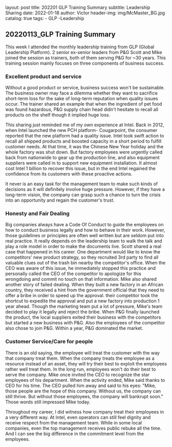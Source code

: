layout:     post
title:      202201 GLP Training Summary
subtitle:   Leadership Sharing
date:       2022-01-18
author:     Victor
header-img: img/McMaster_BG.jpg
catalog: true
tags:
    - GLP -Leadership

## 20220113_GLP Training Summary

This week I attended the monthly leadership training from GLP (Global Leadership Platform). 2 senior ex-senior leaders from P&G Scott and Mike joined the session as trainers, both of them serving P&G for ~30 years. This training session mainly focuses on three components of business success.

### Excellent product and service

Without a good product or service, business success won't be sustainable. The business owner may face a dilemma whether they want to sacrifice short-term loss for the sake of long-term reputation when quality issues occur. The trainer shared an example that when the ingredient of pet food was found hazardous, P&G supply chain head didn't hesitate to recall all products on the shelf though it implied huge loss. 

This sharing just reminded me of my own experience at Intel. Back in 2012, when Intel launched the new PCH platform- Cougarpoint, the consumer reported that the new platform had a quality issue. Intel took swift action to recall all shipped products and boosted capacity in a short period to fulfill customer needs. At that time, it was the Chinese New Year holiday and the whole factory was shut down. But factory employees were urgently called back from nationwide to gear up the production line, and also equipment suppliers were called in to support new equipment installation. It almost cost Intel 1 billion to recover this issue, but in the end Intel regained the confidence from its customers with these proactive actions.

It never is an easy task for the management team to make such kinds of decisions as it will definitely involve huge pressure. However, if they have a long-term vision, the company can grasp such a chance to turn the crisis into an opportunity and regain the customer's trust.

### Honesty and Fair Dealing

Big companies always have a Code Of Conduct to guide the employees on how to conduct business legally and how to behave in their work. However, those guidelines or principles are often well written but are seldom put into real practice. It really depends on the leadership team to walk the talk and play a role model in order to make the documents live. Scott shared a real case that happened in his career. One department would like to know the competitors' new product strategy, so they recruited 3rd party to find all valuable clues out of the trash bin nearby the competitor's office. When the CEO was aware of this issue, he immediately stopped this practice and personally called the CEO of the competitor to apologize for this wrongdoing and commit no touch on that information. Mike also shared another story of failed dealing. When they built a new factory in an African country, they received a hint from the government official that they need to offer a bribe in order to speed up the approval. their competitor took the shortcut to expedite the approval and put a new factory into production 1 year ahead. Though the marketing team put a lot of pressure, Mike's team decided to play it legally and reject the bribe.  When P&G finally launched the product, the local suppliers exited their business with the competitors but started a new business with P&G. Also the employees of the competitor also chose to join P&G. Within a year, P&G dominated the market.

### Customer Service/Care for people

There is an old saying, the employee will treat the customer with the way that company treat them. When the company treats the employee as a resource instead of an asset, they will try their best to exploit the employees rather well treat them. In the long run, employees won't do their best to serve the company. Mike once invited the CEO to recognize the star employees of his department. When the activity ended, Mike said thanks to CEO for his time. The CEO pulled him away and said to his eyes: "Mike, those people are the hope of this company. Without us, the company can still thrive. But without those employees, the company will bankrupt soon." Those words still impressed Mike today.

Throughout my career, I did witness how company treat their employees in a very different way. At Intel, even operators can still feel dignity and receive respect from the management team. While in some local companies, even the top management receives public rebuke all the time. And I can see the big difference in the commitment level from the employees. 













